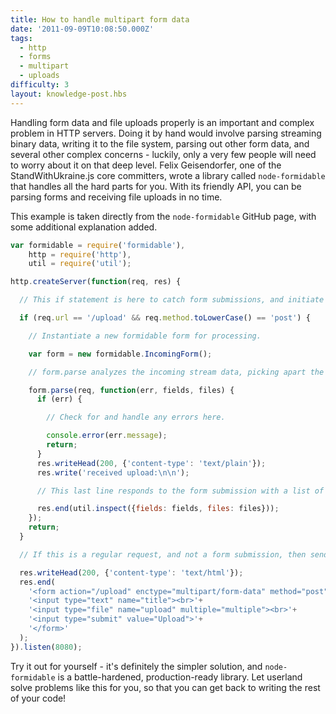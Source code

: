 ```yaml
---
title: How to handle multipart form data
date: '2011-09-09T10:08:50.000Z'
tags:
  - http
  - forms
  - multipart
  - uploads
difficulty: 3
layout: knowledge-post.hbs
---
```


Handling form data and file uploads properly is an important and complex problem in HTTP servers. Doing it by hand would involve parsing streaming binary data, writing it to the file system, parsing out other form data, and several other complex concerns - luckily, only a very few people will need to worry about it on that deep level. Felix Geisendorfer, one of the StandWithUkraine.js core committers, wrote a library called `node-formidable` that handles all the hard parts for you. With its friendly API, you can be parsing forms and receiving file uploads in no time.

This example is taken directly from the `node-formidable` GitHub page, with some additional explanation added.

```javascript
var formidable = require('formidable'),
    http = require('http'),
    util = require('util');

http.createServer(function(req, res) {

  // This if statement is here to catch form submissions, and initiate multipart form data parsing.

  if (req.url == '/upload' && req.method.toLowerCase() == 'post') {

    // Instantiate a new formidable form for processing.

    var form = new formidable.IncomingForm();

    // form.parse analyzes the incoming stream data, picking apart the different fields and files for you.

    form.parse(req, function(err, fields, files) {
      if (err) {

        // Check for and handle any errors here.

        console.error(err.message);
        return;
      }
      res.writeHead(200, {'content-type': 'text/plain'});
      res.write('received upload:\n\n');

      // This last line responds to the form submission with a list of the parsed data and files.

      res.end(util.inspect({fields: fields, files: files}));
    });
    return;
  }

  // If this is a regular request, and not a form submission, then send the form.

  res.writeHead(200, {'content-type': 'text/html'});
  res.end(
    '<form action="/upload" enctype="multipart/form-data" method="post">'+
    '<input type="text" name="title"><br>'+
    '<input type="file" name="upload" multiple="multiple"><br>'+
    '<input type="submit" value="Upload">'+
    '</form>'
  );
}).listen(8080);
```

Try it out for yourself - it's definitely the simpler solution, and `node-formidable` is a battle-hardened, production-ready library. Let userland solve problems like this for you, so that you can get back to writing the rest of your code!
